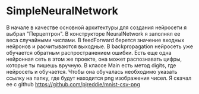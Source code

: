 # SimpleNeuralNetwork
В начале в качестве основной архитектуры для создания нейросети я выбрал "Перцептрон".
В конструкторе NeuralNetwork я заполнял ее веса случайными числами.
В feedForward берется значение входных нейронов и расчитываются выходные.
В backpropagation нейросеть уже обучается обратным распространением ошибки.
Есть еще одна нейронная сеть в этом же проекте, она может распознавать цифры, которые ты пишешь вручную.
В классе Main есть метод digits, где нейросеть и обучается.
Чтобы она обучалась необходимо указать ссылку на папку, где будут находится png изображения чисел.
Я скачал ее с github https://github.com/pjreddie/mnist-csv-png
